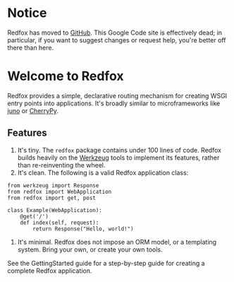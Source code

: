 # Notice #

Redfox has moved to [GitHub](https://github.com/ojacobson/redfox). This Google Code site is effectively dead; in particular, if you want to suggest changes or request help, you're better off there than here.

# Welcome to Redfox #

Redfox provides a simple, declarative routing mechanism for creating WSGI entry points into applications. It's broadly similar to microframeworks like [juno](http://github.com/breily/juno/tree/master) or [CherryPy](http://www.cherrypy.org/).

## Features ##

  1. It's tiny. The `redfox` package contains under 100 lines of code. Redfox builds heavily on the [Werkzeug](http://werkzeug.pocoo.org/) tools to implement its features, rather than re-reinventing the wheel.
  1. It's clean. The following is a valid Redfox application class:
```
from werkzeug import Response
from redfox import WebApplication
from redfox import get, post

class Example(WebApplication):
    @get('/')
    def index(self, request):
        return Response("Hello, world!")
```
  1. It's minimal. Redfox does not impose an ORM model, or a templating system. Bring your own, or create your own tools.

See the GettingStarted guide for a step-by-step guide for creating a complete Redfox application.